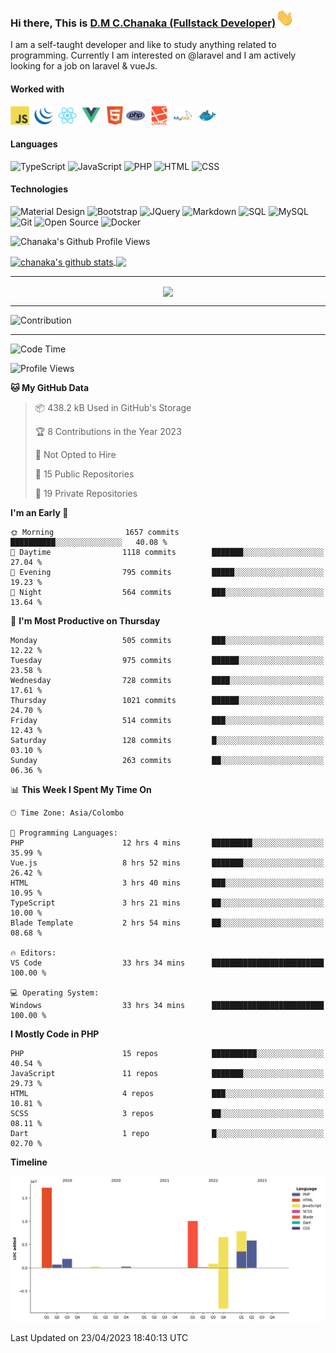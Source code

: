 <!-- ### Hi there  -->
<h3>Hi there, This is <a href="#">D.M C.Chanaka (Fullstack Developer)</a><img src="https://raw.githubusercontent.com/ABSphreak/ABSphreak/master/gifs/Hi.gif" width="30px"></h3>

<p>I am a self-taught developer and like to study anything related to programming. Currently I am interested on @laravel and I am actively looking for a job on laravel & vueJs.</p>

#### Worked with

<img width="30px" src="https://raw.githubusercontent.com/devicons/devicon/master/icons/javascript/javascript-original.svg" alt="cchanaka: Javascript" />&nbsp;
<img width="30px" src="https://raw.githubusercontent.com/devicons/devicon/master/icons/jquery/jquery-original.svg" alt="cchanaka: Jquery" />&nbsp; 
<img width="30px" src="https://raw.githubusercontent.com/devicons/devicon/master/icons/react/react-original.svg" alt="cchanaka: React" />&nbsp; 
<img width="30px" src="https://raw.githubusercontent.com/devicons/devicon/master/icons/vuejs/vuejs-original.svg" alt="cchanaka: VueJS" />&nbsp;
<img width="30px" src="https://raw.githubusercontent.com/devicons/devicon/master/icons/html5/html5-original.svg" alt="cchanaka: HTML5" /> 
<img width="30px" src="https://raw.githubusercontent.com/devicons/devicon/master/icons/php/php-original.svg" alt="cchanaka: PHP" />&nbsp;
<img width="30px" src="https://raw.githubusercontent.com/devicons/devicon/master/icons/laravel/laravel-plain-wordmark.svg" alt="cchanaka: Laravel" />&nbsp; 
<img width="30px" src="https://raw.githubusercontent.com/devicons/devicon/master/icons/mysql/mysql-original-wordmark.svg" alt="cchanaka: MySQL" />&nbsp; 
<img width="30px" src="https://raw.githubusercontent.com/devicons/devicon/master/icons/docker/docker-original.svg" alt="cchanaka: Docker" />

#### Languages

![TypeScript](https://img.shields.io/badge/-TypeScript-fff?&logo=TypeScript&logoColor=007ACC)
![JavaScript](https://img.shields.io/badge/-JavaScript-fff?&logo=JavaScript&logoColor=ddc508)
![PHP](https://img.shields.io/badge/-PHP-fff?&logo=PHP)
![HTML](https://img.shields.io/badge/-HTML-fff?&logo=HTML5)
![CSS](https://img.shields.io/badge/-CSS-fff?&logo=CSS3&logoColor=blue)

#### Technologies
![Material Design](https://img.shields.io/badge/-Material%20Design-fff?style=flat&logo=material-design&logoColor=blue)
![Bootstrap](https://img.shields.io/badge/-Bootstrap-fff?style=flat&logo=bootstrap&logoColor=563D7C)
![JQuery](https://img.shields.io/badge/-JQuery-fff?style=flat&logo=jquery&logoColor=blue)
![Markdown](https://img.shields.io/badge/-Markdown-fff?style=flat&logo=markdown&logoColor=black)
![SQL](https://img.shields.io/badge/-SQL-fff?style=flat&logo=Microsoft-SQL-Server&logoColor=blue)
![MySQL](https://img.shields.io/badge/-MySQL-fff?style=flat&logo=mysql)
![Git](https://img.shields.io/badge/-Git-fff?style=flat&logo=git)
![Open Source](https://img.shields.io/badge/-Open%20Source-fff?style=flat&logo=open-source-Initiative)
![Docker](https://img.shields.io/badge/-Docker-fff?style=flat&logo=Docker)

![Chanaka's Github Profile Views](https://komarev.com/ghpvc/?username=dmcchanaka&color=blueviolet) 

<a href="https://github.com/dmcchanaka">
    <img height="150px" align="center" src="https://github-readme-stats.vercel.app/api?username=dmcchanaka&show_icons=true&include_all_commits=true&theme=radical&line_height=27&count_private=true" alt="chanaka's github stats"/>
</a>

<a href="https://github.com/dmcchanaka">
    <img height="150px" align="center" src="https://github-readme-stats.vercel.app/api/top-langs/?username=dmcchanaka&theme=radical&layout=compact&langs_count=10" />
</a>
<hr>
<div align="center">
<a href="https://github.com/dmcchanaka">
    <img align="center" src="https://github-readme-streak-stats.herokuapp.com/?user=dmcchanaka&hide_border=true&theme=radical" />
</a>
<hr>
</div>

![Contribution](https://activity-graph.herokuapp.com/graph?username=dmcchanaka&theme=react-dark&hide_border=true&area=true&include_all_commits=true)
<hr>

<!--START_SECTION:waka-->
![Code Time](http://img.shields.io/badge/Code%20Time-1%2C627%20hrs%206%20mins-blue)

![Profile Views](http://img.shields.io/badge/Profile%20Views-1-blue)

**🐱 My GitHub Data** 

> 📦 438.2 kB Used in GitHub's Storage 
 > 
> 🏆 8 Contributions in the Year 2023
 > 
> 🚫 Not Opted to Hire
 > 
> 📜 15 Public Repositories 
 > 
> 🔑 19 Private Repositories 
 > 
**I'm an Early 🐤** 

```text
🌞 Morning                1657 commits        ██████████░░░░░░░░░░░░░░░   40.08 % 
🌆 Daytime                1118 commits        ███████░░░░░░░░░░░░░░░░░░   27.04 % 
🌃 Evening                795 commits         █████░░░░░░░░░░░░░░░░░░░░   19.23 % 
🌙 Night                  564 commits         ███░░░░░░░░░░░░░░░░░░░░░░   13.64 % 
```
📅 **I'm Most Productive on Thursday** 

```text
Monday                   505 commits         ███░░░░░░░░░░░░░░░░░░░░░░   12.22 % 
Tuesday                  975 commits         ██████░░░░░░░░░░░░░░░░░░░   23.58 % 
Wednesday                728 commits         ████░░░░░░░░░░░░░░░░░░░░░   17.61 % 
Thursday                 1021 commits        ██████░░░░░░░░░░░░░░░░░░░   24.70 % 
Friday                   514 commits         ███░░░░░░░░░░░░░░░░░░░░░░   12.43 % 
Saturday                 128 commits         █░░░░░░░░░░░░░░░░░░░░░░░░   03.10 % 
Sunday                   263 commits         ██░░░░░░░░░░░░░░░░░░░░░░░   06.36 % 
```


📊 **This Week I Spent My Time On** 

```text
🕑︎ Time Zone: Asia/Colombo

💬 Programming Languages: 
PHP                      12 hrs 4 mins       █████████░░░░░░░░░░░░░░░░   35.99 % 
Vue.js                   8 hrs 52 mins       ███████░░░░░░░░░░░░░░░░░░   26.42 % 
HTML                     3 hrs 40 mins       ███░░░░░░░░░░░░░░░░░░░░░░   10.95 % 
TypeScript               3 hrs 21 mins       ██░░░░░░░░░░░░░░░░░░░░░░░   10.00 % 
Blade Template           2 hrs 54 mins       ██░░░░░░░░░░░░░░░░░░░░░░░   08.68 % 

🔥 Editors: 
VS Code                  33 hrs 34 mins      █████████████████████████   100.00 % 

💻 Operating System: 
Windows                  33 hrs 34 mins      █████████████████████████   100.00 % 
```

**I Mostly Code in PHP** 

```text
PHP                      15 repos            ██████████░░░░░░░░░░░░░░░   40.54 % 
JavaScript               11 repos            ███████░░░░░░░░░░░░░░░░░░   29.73 % 
HTML                     4 repos             ███░░░░░░░░░░░░░░░░░░░░░░   10.81 % 
SCSS                     3 repos             ██░░░░░░░░░░░░░░░░░░░░░░░   08.11 % 
Dart                     1 repo              █░░░░░░░░░░░░░░░░░░░░░░░░   02.70 % 
```



**Timeline**

![Lines of Code chart](https://raw.githubusercontent.com/dmcchanaka/dmcchanaka/main/assets/bar_graph.png)


 Last Updated on 23/04/2023 18:40:13 UTC
<!--END_SECTION:waka-->

